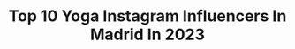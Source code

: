 ---
title: Top 10 Yoga Instagram Influencers In Madrid In 2023
description: >-
  Find top yoga Instagram influencers in Madrid in 2023. Most popular hashtags: #yoga #yogainspiration #madrid #yogalife.
platform: Instagram
hits: 21
text_top: See the best Instagram accounts on inBeat.
text_bottom: inBeat aggregates 21 Instagram influencers like this in Madrid, Spain for you to pitch.
profiles:
  - username: "redyogini"
    fullname: >-
      Ina
    bio: >-
      🐝YOGA • VIAJES • BUENAS VIBRAS 🇪🇸Embajadora oficial @wanderlust__spain 🧘🏼‍♀️Profesora de vinyasa 200hrs 👇🏻CLASES DE YOGA EN MADRID
    location: "Spain"
    followers: 16149
    engagement: 472
    commentsToLikes: 0.036605
    id: ck5znrfipp0kl0i1432dlkqfl
    verified: false
    hashtags: "#oysho, #espa, #yogaespa, #yogaonline"
  - username: "almudena_yogalife"
    fullname: >-
      Almudena
    bio: >-
      🌿Yoga For Life 🌿 ♾Ashtanga Yoga♾ My Shala, tu espacio de práctica virtual Clases diarias online en directo @mandukaeurope Dto ALMUDENAYL
    location: "Spain"
    followers: 27790
    engagement: 168
    commentsToLikes: 0.047770
    id: ck13b6rzutyhz0i19zd9xc52d
    verified: false
    hashtags: "#yogalife, #ashtangayogalove, #thepowerofnow, #compassion"
  - username: "la_korby"
    fullname: >-
      Marta Korby
    bio: >-
      My Lifestyle ❄️💚🕉🏔♻️🔝🌿🥑🚐 #SNOWBOARD#YOGA#FIT#TRAVEL#HEALTHY Snowboard&ski Teacher🏂⛷ Yoga Teacher 🧘🏼‍♀️ Panki🐶 Reggae❤️💛💚 Healthy&veggie Food 🍀
    location: "Spain"
    followers: 6737
    engagement: 598
    commentsToLikes: 0.060034
    id: ck5zj2zq8guqq0i14mueliv1m
    verified: false
    hashtags: "#freelife, #yogagirl, #martakorby, #snowboarding"
  - username: "absmo"
    fullname: >-
      ALESSANDRA ORAM - YOGA
    bio: >-
      Co-Owner👩🏽‍🤝‍👨🏻of @ma.na_yogaloft🏛 #GirlBOSS of @recklessred_om Senior Alumni Teacher🧘🏽‍♀️of @navakarana vinyāsa @oysho Ambassador Barcelona 📍 •
    location: "Spain"
    followers: 73363
    engagement: 302
    commentsToLikes: 0.018540
    id: ck0tyjan5n2cs0i19pxkoz4eh
    verified: false
    hashtags: "#yogabarcelona, #navakara, #oysho, #yogaformacion"
  - username: "mavitrapos"
    fullname: >-
      Mavi Sales
    bio: >-
      🌺Fashion•Lifestyle🌺 📍Valencia-Madrid, Spain 👰🤵🏻 @daquidivino Último video en #youtube
    location: "Spain"
    followers: 29660
    engagement: 172
    commentsToLikes: 0.164497
    id: ck5zxyqeq8wwb0i14xlmntifd
    verified: false
    hashtags: "#fashionblog, #tendencias2020, #medionoviiembre, #chaleco"
  - username: "lady.loah"
    fullname: >-
      Lorena Alvarez
    bio: >-
      🌲Go wild, for a while! ↟Wellness↟Sports↟Art↟Fun ❤️Teacher & Model• dreamer, adventurer, foodie 📧Collabs→lady.loah@gmail.com 🌎33countries 📍Madrid,Spain
    location: "Spain"
    followers: 21530
    engagement: 603
    commentsToLikes: 0.107888
    id: ck5c3lahazjwv0i11uaxqcuv9
    verified: false
    hashtags: "#cycling, #quehacerenmadrid, #sportmodels, #triathlon"
  - username: "penos_gussi"
    fullname: >-
      ♤☆RENOS °●GuSSI☆♤🎬₩¥🎥
    bio: >-
      ♤Español🇪🇸Morocco 🇲🇦✴💯 @🗼Madrid 》《t...z ☆ ■ Instagram ♧ Facebook 01♥️🗼 @ Official_account$•°HD ☆📲+°°.•••••••••****** @ ADD FOLLOW Me🙋‍♂️
    location: "Spain"
    followers: 10733
    engagement: 333
    commentsToLikes: 0.125766
    id: ckap5wg4mdg8m0i78473x4wcx
    verified: false
    hashtags: "#inspiration, #casablanca, #frases, #youtuber"
  - username: "p.delacalle"
    fullname: >-
      Patricia de la Calle
    bio: >-
      Co-founder @theplacetobe.agency 💛 PR, comunicación y marketing 📍Madrid Travel the world 📧 delacalle.patricia@gmail.com
    location: "Spain"
    followers: 26861
    engagement: 101
    commentsToLikes: 0.242704
    id: ck15pl4chyf5k0i19j9sfijan
    verified: false
    hashtags: "#turismo, #mar, #rome, #sport"
  - username: "desko_amat"
    fullname: >-
      🇪🇸 Desko (Official Account)
    bio: >-
      🇪🇸Spanish circus artist🇪🇸 SHOWS / EVENTS / MODEL For inquires and bookings 📩DM📥 🌏CREATOR OF FIND & FIX METHOD🌏 🙌🏼HANDSTAND MASTER🙌🏼 📍MADRID & ONLINE
    location: "Spain"
    followers: 70956
    engagement: 184
    commentsToLikes: 0.045800
    id: ckap8vv76q4dz0i788giznnaz
    verified: false
    hashtags: "#reels, #circuseverydamnday, #show, #madridocio"
  - username: "fernandotmon"
    fullname: >-
      ᖴ ᗴ ᖇ
    bio: >-
      Canarión 🇮🇨 en Madrid • Periodista • Amante del deporte, la vida sana y la gente buena • sígueme en Twitter: @FernandoTimon
    location: "Spain"
    followers: 3759
    engagement: 996
    commentsToLikes: 0.054401
    id: ck5c2uwoay1ce0i11pn9swrnw
    verified: false
    hashtags: "#hazbrillar, #instagood, #beardedmen, #actitud"
---